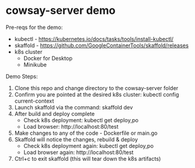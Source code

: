# cowsay-server demo

Pre-reqs for the demo:
* kubectl - https://kubernetes.io/docs/tasks/tools/install-kubectl/
* skaffold - https://github.com/GoogleContainerTools/skaffold/releases
* k8s cluster
  - Docker for Desktop
  - Minikube
  
Demo Steps:
1. Clone this repo and change directory to the cowsay-server folder
2. Confirm you are pointed at the desired k8s cluster:  kubectl config current-context
3. Launch skaffold via the command:  skaffold dev
4. After build and deploy complete
   - Check k8s deployment: kubectl get deploy,po 
   - Load browser:   http://localhost:80/test
5. Make changes to any of the code - Dockerfile or main.go
6. Skaffold will notice the changes, rebuild & deploy
   - Check k8s deployment again: kubectl get deploy,po 
   - Load browser again:   http://localhost:80/test
7. Ctrl+c to exit skaffold (this will tear down the k8s artifacts)
